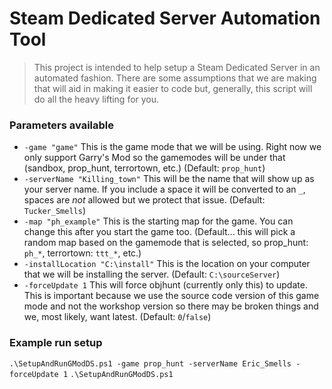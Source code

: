 # Steam Dedicated Server Automation Tool
> This project is intended to help setup a Steam Dedicated Server in an automated fashion.
There are some assumptions that we are making that will aid in making it easier to code but, generally, this script will do all the heavy lifting for you.

### Parameters available
* `-game "game"`
This is the game mode that we will be using. Right now we only support Garry's Mod so the gamemodes will be under that (sandbox, prop_hunt, terrortown, etc.) (Default: `prop_hunt`)
* `-serverName "Killing_town"`
This will be the name that will show up as your server name. If you include a space it will be converted to an `_`, spaces are *_not_* allowed but we protect that issue. (Default: `Tucker_Smells`)
* `-map "ph_example"`
This is the starting map for the game. You can change this after you start the game too. (Default... this will pick a random map based on the gamemode that is selected, so prop_hunt: `ph_*`, terrortown: `ttt_*`, etc.)
* `-installLocation "C:\install"`
This is the location on your computer that we will be installing the server. (Default: `C:\sourceServer`)
* `-forceUpdate 1`
This will force objhunt (currently only this) to update. This is important because we use the source code version of this game mode and not the workshop version so there may be broken things and we, most likely, want latest. (Default: `0`/`false`)

### Example run setup
`.\SetupAndRunGModDS.ps1 -game prop_hunt -serverName Eric_Smells -forceUpdate 1`
`.\SetupAndRunGModDS.ps1`
